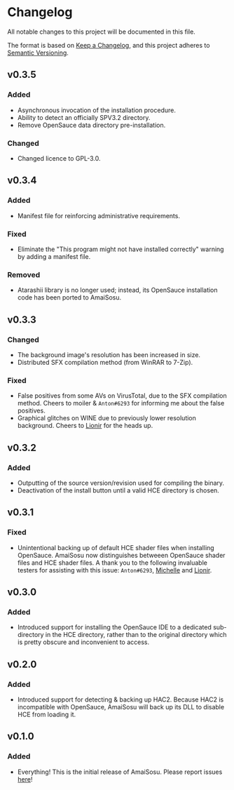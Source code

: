 # Changelog
All notable changes to this project will be documented in this file.

The format is based on [Keep a Changelog](https://keepachangelog.com/en/1.0.0/),
and this project adheres to [Semantic Versioning](https://semver.org/spec/v2.0.0.html).

## v0.3.5
### Added
- Asynchronous invocation of the installation procedure.
- Ability to detect an officially SPV3.2 directory.
- Remove OpenSauce data directory pre-installation.

### Changed
- Changed licence to GPL-3.0.

## v0.3.4
### Added
- Manifest file for reinforcing administrative requirements.

### Fixed
- Eliminate the "This program might not have installed correctly" warning by adding a manifest file.

### Removed
- Atarashii library is no longer used; instead, its OpenSauce installation code has been ported to AmaiSosu.

## v0.3.3
### Changed
- The background image's resolution has been increased in size.
- Distributed SFX compilation method (from WinRAR to 7-Zip).

### Fixed
- False positives from some AVs on VirusTotal, due to the SFX compilation method. Cheers to moiler  & `Anton#6293` for
  informing me about the false positives.
- Graphical glitches on WINE due to previously lower resolution background. Cheers to
  [Lionir](https://github.com/lionirdeadman) for the heads up.

## v0.3.2
### Added
- Outputting of the source version/revision used for compiling the binary.
- Deactivation of the install button until a valid HCE directory is chosen.

## v0.3.1
### Fixed
- Unintentional backing up of default HCE shader files when installing OpenSauce. AmaiSosu now distinguishes betweeen
  OpenSauce shader files and HCE shader files. A thank you to the following invaluable testers for assisting with this
  issue: `Anton#6293`, [Michelle](https://github.com/gbMichelle) and [Lionir](https://github.com/lionirdeadman).

## v0.3.0
### Added
- Introduced support for installing the OpenSauce IDE to a dedicated sub-directory in the HCE directory, rather than to
  the original directory which is pretty obscure and inconvenient to access.

## v0.2.0
### Added
- Introduced support for detecting & backing up HAC2. Because HAC2 is incompatible with OpenSauce, AmaiSosu will back up
   its DLL to disable HCE from loading it.

## v0.1.0
### Added
- Everything! This is the initial release of AmaiSosu.
  Please report issues [here](https://www.reddit.com/r/halospv3/comments/9xvnn5/amaisosu_an_opensauce_installer/)!

